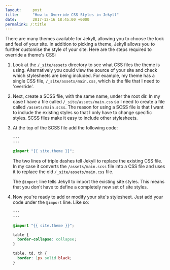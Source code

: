```yaml
---
layout:     post
title:      "How to Override CSS Styles in Jekyll"
date:       2017-12-16 18:45:00 +0000
permalink: /:title
---
```


There are many themes available for Jekyll, allowing you to choose the look and feel of your site. In addition to picking a theme, Jekyll allows you to further customise the style of your site. Here are the steps required to override a theme's CSS:

1. Look at the `/_site/assets` directory to see what CSS files the theme is using. Alternatively you could view the source of your site and check which stylesheets are being included. For example, my theme has a single CSS file, `/_site/assets/main.css`, which is the file that I need to 'override'.

2. Next, create a SCSS file, with the same name, under the root dir. In my case I have a file called `/_site/assets/main.css` so I need to create a file called `/assets/main.scss`. The reason for using a SCSS file is that I want to include the existing styles so that I only have to change specific styles. SCSS files make it easy to include other stylesheets.

3. At the top of the SCSS file add the following code:

    ```css
    ---
    ---

    @import "{{ site.theme }}";
    ```

    The two lines of triple dashes tell Jekyll to replace the existing CSS file. In my case it converts the `/assets/main.scss` file into a CSS file and uses it to replace the old `/_site/assets/main.css` file.

    The `@import` line tells Jekyll to import the existing site styles. This means that you don't have to define a completely new set of site styles.

4. Now you're ready to add or modify your site's stylesheet. Just add your code under the `@import` line. Like so:

    ```css
    ---
    ---

    @import "{{ site.theme }}";

    table {
      border-collapse: collapse;
    }

    table, td, th {
      border: 1px solid black;
    }
    ```
